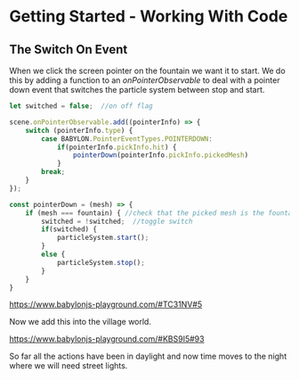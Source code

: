 # Getting Started - Working With Code
## The Switch On Event
When we click the screen pointer on the fountain we want it to start. We do this by adding a function to an *onPointerObservable* to deal with a pointer down event that switches the particle system between stop and start.

```javascript
let switched = false;  //on off flag

scene.onPointerObservable.add((pointerInfo) => {      		
    switch (pointerInfo.type) {
		case BABYLON.PointerEventTypes.POINTERDOWN:
			if(pointerInfo.pickInfo.hit) {
                pointerDown(pointerInfo.pickInfo.pickedMesh)
            }
		break;
    }
});
```

```javascript
const pointerDown = (mesh) => {
    if (mesh === fountain) { //check that the picked mesh is the fountain
        switched = !switched;  //toggle switch
        if(switched) {
            particleSystem.start();
        }
        else {
            particleSystem.stop();
        }
    }
}
```


https://www.babylonjs-playground.com/#TC31NV#5

Now we add this into the village world.

https://www.babylonjs-playground.com/#KBS9I5#93

So far all the actions have been in daylight and now time moves to the night where we will need street lights.